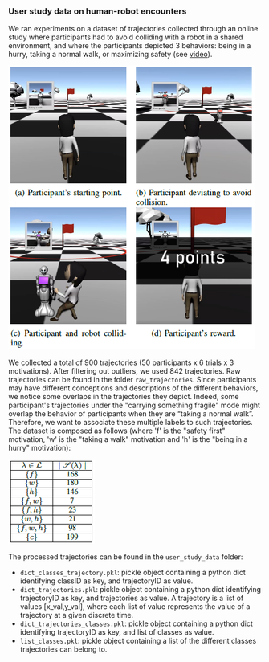 ### User study data on human-robot encounters

We ran experiments on a dataset of trajectories collected through an online study where participants had to avoid colliding with a robot in a shared environment, and where the participants depicted 3 behaviors: being in a hurry, taking a normal walk, or maximizing safety (see [video](../video/video.mp4)).

![Alt text](../experiments_img/userstudy_data_screenshot.PNG)

We collected a total of 900 trajectories (50 participants x 6 trials x 3 motivations). After filtering out outliers, we used 842 trajectories. Raw trajectories can be found in the folder `raw_trajectories`.
Since participants may have different conceptions and descriptions of the different behaviors, we notice some overlaps in the trajectories they depict. Indeed, some participant's trajectories under the "carrying something fragile" mode might overlap the behavior of participants when they are “taking a normal walk”. Therefore, we want to associate these multiple labels to such trajectories.
The dataset is composed as follows (where 'f' is the "safety first" motivation, 'w' is the "taking a walk" motivation and 'h' is the "being in a hurry" motivation):

![Alt text](../experiments_img/userstudy_data_datacomposition.PNG)

The processed trajectories can be found in the `user_study_data` folder:
* `dict_classes_trajectory.pkl`: pickle object containing a python dict identifying classID as key, and trajectoryID as value.
* `dict_trajectories.pkl`: pickle object containing a python dict identifying trajectoryID as key, and trajectories as value. A trajectory is a list of values [x_val,y_val], where each list of value represents the value of a trajectory at a given discrete time.
* `dict_trajectories_classes.pkl`: pickle object containing a python dict identifying trajectoryID as key, and list of classes as value.
* `list_classes.pkl`: pickle object containing a list of the different classes trajectories can belong to.
